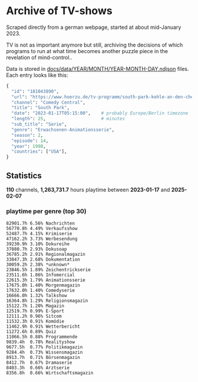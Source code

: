 # Archive of TV-shows

Scraped directly from a german webpage, started at about mid-January 2023.

TV is not as important anymore but still, archiving the decisions of which programs to run at what time
becomes another puzzle piece in the revelation of mind-control.. 

Data is stored in [docs/data/YEAR/MONTH/YEAR-MONTH-DAY.ndjson](docs/data/) files. 
Each entry looks like this:

```python
{
  "id": "181043890", 
  "url": "https://www.hoerzu.de/tv-programm/south-park-kohle-an-den-chefkoch/bid_181043890/", 
  "channel": "Comedy Central", 
  "title": "South Park", 
  "date": "2023-01-17T05:15:00",    # probably Europe/Berlin timezone 
  "length": 25,                     # minutes 
  "sub_title": "Serie", 
  "genre": "Erwachsenen-Animationsserie", 
  "season": 2, 
  "episode": 14, 
  "year": 1998, 
  "countries": ["USA"],
}
```

## Statistics

**110** channels, **1,263,731.7** hours playtime between **2023-01-17** and **2025-02-07**


### playtime per genre (top 30)

    82901.7h 6.56% Nachrichten
    56770.8h 4.49% Verkaufsshow
    52487.7h 4.15% Krimiserie
    47162.2h 3.73% Werbesendung
    39230.9h 3.10% Dokureihe
    37080.7h 2.93% Dokusoap
    36785.2h 2.91% Regionalmagazin
    33847.3h 2.68% Dokumentation
    30059.2h 2.38% *unknown*
    23846.5h 1.89% Zeichentrickserie
    23511.6h 1.86% Infomercial
    22615.3h 1.79% Animationsserie
    17675.0h 1.40% Morgenmagazin
    17632.0h 1.40% Comedyserie
    16666.0h 1.32% Talkshow
    16364.8h 1.29% Religionsmagazin
    15122.7h 1.20% Magazin
    12519.7h 0.99% E-Sport
    12111.2h 0.96% Sitcom
    11532.3h 0.91% Komödie
    11462.9h 0.91% Wetterbericht
    11272.6h 0.89% Quiz
    11066.5h 0.88% Programmende
    9839.4h  0.78% Realityshow
    9677.5h  0.77% Politikmagazin
    9284.4h  0.73% Wissensmagazin
    8913.7h  0.71% Börsenmagazin
    8412.7h  0.67% Dramaserie
    8403.3h  0.66% Arztserie
    8356.8h  0.66% Wirtschaftsmagazin
